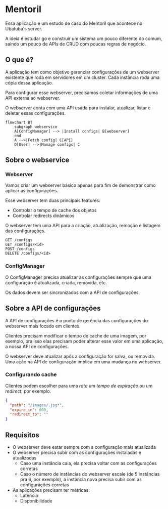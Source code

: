 # Mentoril

Essa aplicação é um estudo de caso do Mentoril que acontece no Ubatuba's server.

A ideia é estudar go e construir um sistema um pouco diferente do comum, saindo um pouco de APIs de CRUD com poucas regras de negócio.

## O que é?

A aplicação tem como objetivo gerenciar configurações de um webserver existente que roda em servidores em um cluster. Cada instância roda uma cópia dessa aplicação.

Para configurar esse webserver, precisamos coletar informações de uma API externa ao webserver.

O webserver conta com uma API usada para instalar, atualizar, listar e deletar essas configurações.


```mermaid
flowchart BT
    subgraph webservice
    A[ConfigManager] --> |Install configs| B[webserver]
    end
    A -->|Fetch config| C[API]
    D[User] -->|Manage configs| C
```

## Sobre o webservice

### Webserver

Vamos criar um webserver básico apenas para fim de demonstrar como aplicar as configurações.

Esse webserver tem duas principais features:
* Controlar o tempo de cache dos objetos
* Controlar redirects dinâmicos

O webserver tem uma API para a criação, atualização, remoção e listagem das configurações.

```
GET /configs
GET /configs/<id>
POST /configs
DELETE /configs/<id>
```

### ConfigManager

O ConfigManager precisa atualizar as configurações sempre que uma configuração é atualizada, criada, removida, etc.

Os dados devem ser sincronizados com a API de configurações.

## Sobre a API de configurações

A API de configurações é o ponto de gerência das configurações do webserver mais focado em clientes.

Clientes precisam modificar o tempo de cache de uma imagem, por exemplo, pra isso elas precisam poder alterar esse valor em uma aplicação, a nossa API de configurações.

O webserver deve atualizar após a configuração for salva, ou removida. Uma ação na API de configuração implica em uma mudança no webserver.

### Configurando cache

Clientes podem escolher para uma _rota_ um _tempo de expiração_ ou um _redirect_, por exemplo.

```json
{
  "path": "/images/.jpg*",
  "expire_in": 600,
  "redirect_to": ""
}
```

## Requisitos

* O webserver deve estar sempre com a configuração mais atualizada
* O webserver precisa subir com as configurações instaladas e atualizadas
    * Caso uma instância caia, ela precisa voltar com as configurações corretas
    * Caso o número de instâncias do webserver escale (de 5 instâncias pra 6, por exemplo), a instância nova precisa subir com as configurações corretas
* As aplicações precisam ter métricas:
    * Latência
    * Disponibilidade
